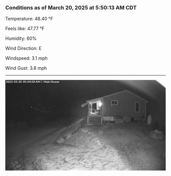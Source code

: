 ### Conditions as of March 20, 2025 at 5:50:13 AM CDT 

Temperature: 48.40 &deg;F

Feels like: 47.77 &deg;F

Humidity: 60%

Wind Direction: E

Windspeed: 3.1 mph

Wind Gust: 3.8 mph

---

<img src="./images/latest.jpeg"/>

